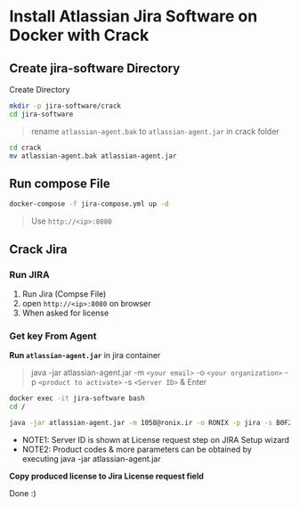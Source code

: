 # Install Atlassian Jira Software on Docker with Crack

## Create jira-software Directory

Create Directory

```bash
mkdir -p jira-software/crack
cd jira-software

```

> rename `atlassian-agent.bak` to `atlassian-agent.jar` in crack folder

```bash
cd crack
mv atlassian-agent.bak atlassian-agent.jar
```

## Run compose File

```bash
docker-compose -f jira-compose.yml up -d
```
> Use `http://<ip>:8080`


## Crack Jira

### Run JIRA

1. Run Jira (Compse File)
2. open `http://<ip>:8080` on browser
3. When asked for license

### Get key From Agent

**Run `atlassian-agent.jar`** in jira container 

>java -jar atlassian-agent.jar -m `<your email>` -o `<your organization>` -p `<product to activate>` -s `<Server ID>` & Enter


```bash
docker exec -it jira-software bash
cd /

java -jar atlassian-agent.jar -m 1058@ronix.ir -o RONIX -p jira -s B0F2-VAOH-QRK0-E331
```
* NOTE1: Server ID is shown at License request step on JIRA Setup wizard
* NOTE2: Product codes & more parameters can be obtained by executing java -jar atlassian-agent.jar

**Copy produced license to Jira License request field**

Done :)